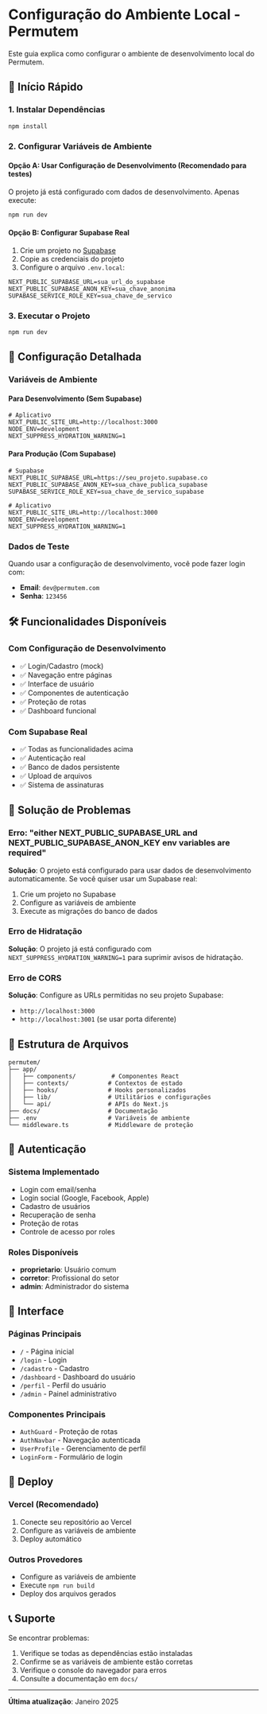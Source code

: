 # Configuração do Ambiente Local - Permutem

Este guia explica como configurar o ambiente de desenvolvimento local do Permutem.

## 🚀 Início Rápido

### 1. Instalar Dependências
```bash
npm install
```

### 2. Configurar Variáveis de Ambiente

#### Opção A: Usar Configuração de Desenvolvimento (Recomendado para testes)
O projeto já está configurado com dados de desenvolvimento. Apenas execute:

```bash
npm run dev
```

#### Opção B: Configurar Supabase Real
1. Crie um projeto no [Supabase](https://supabase.com)
2. Copie as credenciais do projeto
3. Configure o arquivo `.env.local`:

```env
NEXT_PUBLIC_SUPABASE_URL=sua_url_do_supabase
NEXT_PUBLIC_SUPABASE_ANON_KEY=sua_chave_anonima
SUPABASE_SERVICE_ROLE_KEY=sua_chave_de_servico
```

### 3. Executar o Projeto
```bash
npm run dev
```

## 🔧 Configuração Detalhada

### Variáveis de Ambiente

#### Para Desenvolvimento (Sem Supabase)
```env
# Aplicativo
NEXT_PUBLIC_SITE_URL=http://localhost:3000
NODE_ENV=development
NEXT_SUPPRESS_HYDRATION_WARNING=1
```

#### Para Produção (Com Supabase)
```env
# Supabase
NEXT_PUBLIC_SUPABASE_URL=https://seu_projeto.supabase.co
NEXT_PUBLIC_SUPABASE_ANON_KEY=sua_chave_publica_supabase
SUPABASE_SERVICE_ROLE_KEY=sua_chave_de_servico_supabase

# Aplicativo
NEXT_PUBLIC_SITE_URL=http://localhost:3000
NODE_ENV=development
NEXT_SUPPRESS_HYDRATION_WARNING=1
```

### Dados de Teste

Quando usar a configuração de desenvolvimento, você pode fazer login com:

- **Email**: `dev@permutem.com`
- **Senha**: `123456`

## 🛠️ Funcionalidades Disponíveis

### Com Configuração de Desenvolvimento
- ✅ Login/Cadastro (mock)
- ✅ Navegação entre páginas
- ✅ Interface de usuário
- ✅ Componentes de autenticação
- ✅ Proteção de rotas
- ✅ Dashboard funcional

### Com Supabase Real
- ✅ Todas as funcionalidades acima
- ✅ Autenticação real
- ✅ Banco de dados persistente
- ✅ Upload de arquivos
- ✅ Sistema de assinaturas

## 🐛 Solução de Problemas

### Erro: "either NEXT_PUBLIC_SUPABASE_URL and NEXT_PUBLIC_SUPABASE_ANON_KEY env variables are required"

**Solução**: O projeto está configurado para usar dados de desenvolvimento automaticamente. Se você quiser usar um Supabase real:

1. Crie um projeto no Supabase
2. Configure as variáveis de ambiente
3. Execute as migrações do banco de dados

### Erro de Hidratação

**Solução**: O projeto já está configurado com `NEXT_SUPPRESS_HYDRATION_WARNING=1` para suprimir avisos de hidratação.

### Erro de CORS

**Solução**: Configure as URLs permitidas no seu projeto Supabase:
- `http://localhost:3000`
- `http://localhost:3001` (se usar porta diferente)

## 📁 Estrutura de Arquivos

```
permutem/
├── app/
│   ├── components/          # Componentes React
│   ├── contexts/           # Contextos de estado
│   ├── hooks/              # Hooks personalizados
│   ├── lib/                # Utilitários e configurações
│   └── api/                # APIs do Next.js
├── docs/                   # Documentação
├── .env                    # Variáveis de ambiente
└── middleware.ts           # Middleware de proteção
```

## 🔐 Autenticação

### Sistema Implementado
- Login com email/senha
- Login social (Google, Facebook, Apple)
- Cadastro de usuários
- Recuperação de senha
- Proteção de rotas
- Controle de acesso por roles

### Roles Disponíveis
- **proprietario**: Usuário comum
- **corretor**: Profissional do setor
- **admin**: Administrador do sistema

## 🎨 Interface

### Páginas Principais
- `/` - Página inicial
- `/login` - Login
- `/cadastro` - Cadastro
- `/dashboard` - Dashboard do usuário
- `/perfil` - Perfil do usuário
- `/admin` - Painel administrativo

### Componentes Principais
- `AuthGuard` - Proteção de rotas
- `AuthNavbar` - Navegação autenticada
- `UserProfile` - Gerenciamento de perfil
- `LoginForm` - Formulário de login

## 🚀 Deploy

### Vercel (Recomendado)
1. Conecte seu repositório ao Vercel
2. Configure as variáveis de ambiente
3. Deploy automático

### Outros Provedores
- Configure as variáveis de ambiente
- Execute `npm run build`
- Deploy dos arquivos gerados

## 📞 Suporte

Se encontrar problemas:

1. Verifique se todas as dependências estão instaladas
2. Confirme se as variáveis de ambiente estão corretas
3. Verifique o console do navegador para erros
4. Consulte a documentação em `docs/`

---

**Última atualização**: Janeiro 2025 